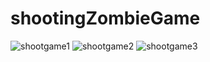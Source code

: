 # shootingZombieGame
![shootgame1](https://github.com/92Jay0810/shootingZombieGame/assets/96120430/1c5d73cc-cabe-4381-93e3-914ed18ad605)
![shootgame2](https://github.com/92Jay0810/shootingZombieGame/assets/96120430/6d279920-148b-41db-a1f9-24fd12797030)
![shootgame3](https://github.com/92Jay0810/shootingZombieGame/assets/96120430/d29902c5-dac7-4924-ba5e-89b21045f697)
